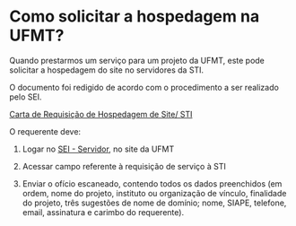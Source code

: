# Como solicitar a hospedagem na UFMT?

Quando prestarmos um serviço para um projeto da UFMT, este pode solicitar a hospedagem do site no servidores da STI.

O documento foi redigido de acordo com o procedimento a ser realizado pelo SEI.

[Carta de Requisição de Hospedagem de Site/ STI](https://docs.google.com/document/d/1TC8sVIPsne6m0MXiET7FqxNrPhPmLX_Ei-raDYM3RTg)


O requerente deve:

1. Logar no [SEI - Servidor](https://sip.ufmt.br/sip/login.php?sigla_orgao_sistema=UFMT&sigla_sistema=SEI&infra_url=L3NlaS8=), no site da UFMT

2. Acessar campo referente à requisição de serviço à STI

3. Enviar o ofício escaneado, contendo todos os dados preenchidos (em ordem, nome do projeto, instituto ou organização de vínculo, finalidade do projeto, três sugestões de nome de domínio; nome, SIAPE, telefone, email, assinatura e carimbo do requerente).